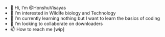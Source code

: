 - 👋 Hi, I’m @HonshuVisayas
- 👀 I’m interested in Wildife biology and Technology
- 🌱 I’m currently learning nothing but I want to learn the basics of coding
- 💞️ I’m looking to collaborate on downloaders
- 📫 How to reach me [wip]

<!---
HonshuVisayas/HonshuVisayas is a ✨ special ✨ repository because its `README.md` (this file) appears on your GitHub profile.
You can click the Preview link to take a look at your changes.
--->

